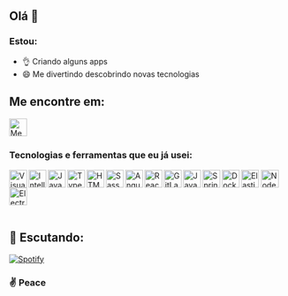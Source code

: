 ## Olá 👋

### Estou:
* 👌 Criando alguns apps 
* 😄 Me divertindo descobrindo novas tecnologias


## Me encontre em:
[<img align="left" alt="Meu LinkedIn" width="32px" src="https://www.flaticon.com/svg/static/icons/svg/174/174857.svg" />][linkedin]

<br />
<br />

### Tecnologias e ferramentas que eu já usei:
<img align="left" alt="Visual Studio Code" width="32px" src="https://img.icons8.com/fluent/452/visual-studio-code-2019.png"/>
<img align="left" alt="IntelliJ" width="32px" src="https://cdn.iconscout.com/icon/free/png-256/intellij-idea-569199.png"/>
<img align="left" alt="Javascript" width="32px" src="https://cdn.iconscout.com/icon/free/png-256/javascript-1-225993.png"/>
<img align="left" alt="Typescript" width="32px" src="https://cdn.iconscout.com/icon/free/png-256/typescript-1174965.png"/>
<img align="left" alt="HTML" width="32px" src="https://cdn.iconscout.com/icon/free/png-256/html-2752158-2284975.png"/>
<img align="left" alt="Sass" width="32px" src="https://cdn.iconscout.com/icon/free/png-256/sass-226054.png"/>
<img align="left" alt="Angular" width="32px" src="https://cdn.iconscout.com/icon/free/png-256/angular-3-226070.png"/>
<img align="left" alt="React" width="32px" src="https://cdn.iconscout.com/icon/free/png-256/react-3-1175109.png"/>
<img align="left" alt="GitLab" width="32px" src="https://cdn.iconscout.com/icon/free/png-256/gitlab-282507.png"/>
<img align="left" alt="Java" width="32px" src="https://cdn.iconscout.com/icon/free/png-256/java-22-225997.png"/>
<img align="left" alt="Spring" width="32px" src="https://cdn.iconscout.com/icon/free/png-256/spring-16-283031.png"/>
<img align="left" alt="Docker" width="32px" src="https://cdn.iconscout.com/icon/free/png-256/docker-12-1175229.png"/>
<img align="center" alt="Elastic Stack" width="32px" src="https://cdn.iconscout.com/icon/free/png-256/elasticsearch-226094.png"/>
<img align="center" alt="NodeJs" width="32px" src="https://cdn.iconscout.com/icon/free/png-256/nodejs-1-226034.png"/>
<img align="center" alt="ElectronJS" width="32px" src="https://user-images.githubusercontent.com/3600593/60781010-41dfae80-a173-11e9-99f9-03a8b712b87d.png"/>
<br />
<br />

## 🎵 Escutando:

[![Spotify](https://novatorem.darckfast.vercel.app/api/spotify)](https://open.spotify.com/user/znzdarck)


[linkedin]: https://linkedin.com/in/victor-costa-590062144/


### ✌️ Peace 